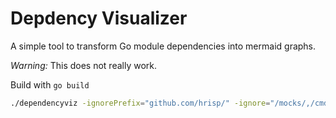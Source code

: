 # Depdency Visualizer

A simple tool to transform Go module dependencies into mermaid graphs.

*Warning:* This does not really work.

Build with `go build`

```sh
./dependencyviz -ignorePrefix="github.com/hrisp/" -ignore="/mocks/,/cmd/,testutils" /Users/chris/get-doer
```
